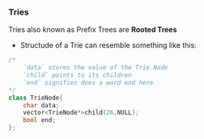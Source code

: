 ### Tries
Tries also known as Prefix Trees are <b>Rooted Trees</b>
- Structude of a Trie can resemble something like this: 
```c++
/*
    `data` stores the value of the Trie Node
    `child` points to its children
    `end` signifies does a word end here
*/
class TrieNode{
    char data;
    vector<TrieNode*>child(26,NULL);
    bool end;
};
```





